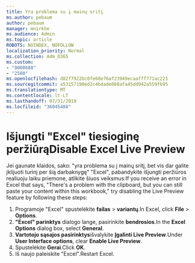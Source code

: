 ```yaml
---
title: Yra problema su į mainų sritį
ms.author: pebaum
author: pebaum
manager: mnirkhe
ms.audience: Admin
ms.topic: article
ROBOTS: NOINDEX, NOFOLLOW
localization_priority: Normal
ms.collection: Adm_O365
ms.custom:
- "9000688"
- "2580"
ms.openlocfilehash: d82f7922bc0fe68e76af23949ecaafff771ac221
ms.sourcegitcommit: a53157190ed2c4bdade088afa45dd942a559fb95
ms.translationtype: MT
ms.contentlocale: lt-LT
ms.lasthandoff: 07/31/2019
ms.locfileid: "36045488"
---
```

# <a name="disable-excel-live-preview"></a><span data-ttu-id="9153f-102">Išjungti "Excel" tiesioginę peržiūrą</span><span class="sxs-lookup"><span data-stu-id="9153f-102">Disable Excel Live Preview</span></span>

<span data-ttu-id="9153f-103">Jei gaunate klaidos, sako: "yra problema su į mainų sritį, bet vis dar galite įklijuoti turinį per šią darbaknygę" "Excel", pabandykite išjungti peržiūros realiuoju laiku priemone, atlikite šiuos veiksmus:</span><span class="sxs-lookup"><span data-stu-id="9153f-103">If you receive an error in Excel that says, "There's a problem with the clipboard, but you can still paste your content within this workbook," try disabling the Live Preview feature by following these steps:</span></span>

1. <span data-ttu-id="9153f-104">Programoje "Excel" spustelėkite **failas** > **variantų**.</span><span class="sxs-lookup"><span data-stu-id="9153f-104">In Excel, click **File** > **Options**.</span></span>
3. <span data-ttu-id="9153f-105">**"Excel" parinktys** dialogo lange, pasirinkite **bendrosios**.</span><span class="sxs-lookup"><span data-stu-id="9153f-105">In the **Excel Options** dialog box, select **General**.</span></span>
4. <span data-ttu-id="9153f-106">**Vartotojo sąsajos pasirinktys**išvalykite **Įgalinti Live Preview**.</span><span class="sxs-lookup"><span data-stu-id="9153f-106">Under **User Interface options**, clear **Enable Live Preview**.</span></span>
5. <span data-ttu-id="9153f-107">Spustelėkite **Gerai**.</span><span class="sxs-lookup"><span data-stu-id="9153f-107">Click **OK**.</span></span>
6. <span data-ttu-id="9153f-108">Iš naujo paleiskite "Excel".</span><span class="sxs-lookup"><span data-stu-id="9153f-108">Restart Excel.</span></span>